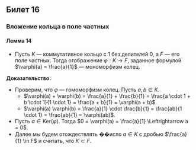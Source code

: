 ## Билет 16

### Вложение кольца в поле частных

#### Лемма 14
- Пусть $K$ — коммутативное кольцо с $1$ без делителей $0$, а $F$ — его поле частных. Тогда отображение $\varphi : K \to F$, заданное формулой $\varphi(a) = \frac{a}{1}$ — мономорфизм колец.

**Доказательство.**
- Проверим, что $\varphi$ — гомоморфизм колец. Пусть $a, b \in K$.
  - $\varphi(a) + \varphi(b) = \frac{a}{1} + \frac{b}{1} = \frac{a \cdot 1 + b \cdot 1}{1 \cdot 1} = \frac{a + b}{1} = \varphi(a + b)$.
  - $\varphi(a) \varphi(b) = \frac{a}{1} \cdot \frac{b}{1} = \frac{ab}{1 \cdot 1} = \frac{ab}{1} = \varphi(ab)$.
- Пусть $a \in \text{Ker}(\varphi)$. Тогда $0 = \varphi(a) = \frac{a}{1} \Leftrightarrow a = 0$.
- Далее мы будем отождествлять ��исло $a \in K$ с дробью $\frac{a}{1} \in F$ и считать, что $K \subset F$.